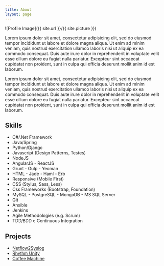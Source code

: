 ```yaml
---
title: About
layout: page
---
```

![Profile Image]({{ site.url }}/{{ site.picture }})

<p>Lorem ipsum dolor sit amet, consectetur adipisicing elit, sed do eiusmod
tempor incididunt ut labore et dolore magna aliqua. Ut enim ad minim veniam,
quis nostrud exercitation ullamco laboris nisi ut aliquip ex ea commodo
consequat. Duis aute irure dolor in reprehenderit in voluptate velit esse
cillum dolore eu fugiat nulla pariatur. Excepteur sint occaecat cupidatat non
proident, sunt in culpa qui officia deserunt mollit anim id est laborum.</p>

<p>Lorem ipsum dolor sit amet, consectetur adipisicing elit, sed do eiusmod
tempor incididunt ut labore et dolore magna aliqua. Ut enim ad minim veniam,
quis nostrud exercitation ullamco laboris nisi ut aliquip ex ea commodo
consequat. Duis aute irure dolor in reprehenderit in voluptate velit esse
cillum dolore eu fugiat nulla pariatur. Excepteur sint occaecat cupidatat non
proident, sunt in culpa qui officia deserunt mollit anim id est laborum.</p>

<h2>Skills</h2>

<ul class="skill-list">
	<li>C#/.Net Framework</li>
	<li>Java/Spring</li>
	<li>Python/Django</li>
	<li>Javascript (Design Patterns, Testes)</li>
	<li>NodeJS</li>
	<li>AngularJS - ReactJS</li>
	<li>Grunt - Gulp - Yeoman</li>
	<li>HTML - Jade - Haml - Erb</li>
	<li>Responsive (Mobile First)</li>
	<li>CSS (Stylus, Sass, Less)</li>
	<li>Css Frameworks (Bootstrap, Foundation)</li>
	<li>MySQL - PostgreSQL - MongoDB - MS SQL Server</li>
	<li>Git</li>
	<li>Ansible</li>
	<li>Jenkins</li>
	<li>Agile Methodologies (e.g. Scrum)</li>
	<li>TDD/BDD e Continuous Integration</li>
</ul>

<h2>Projects</h2>

<ul>
	<li><a href="https://github.com/{{site.github}}/Netflow2Syslog">Netflow2Syslog</a></li>
	<li><a href="https://github.com/{{site.github}}/RhythmUnity">Rhythm Unity</a></li>
	<li><a href="https://github.com/{{site.github}}/CoffeeMachine">Coffee Machine</a></li>
</ul>
